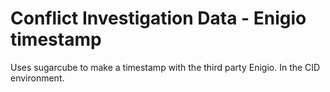 # Conflict Investigation Data - Enigio timestamp

Uses sugarcube to make a timestamp with the third party Enigio.  In the CID environment.
